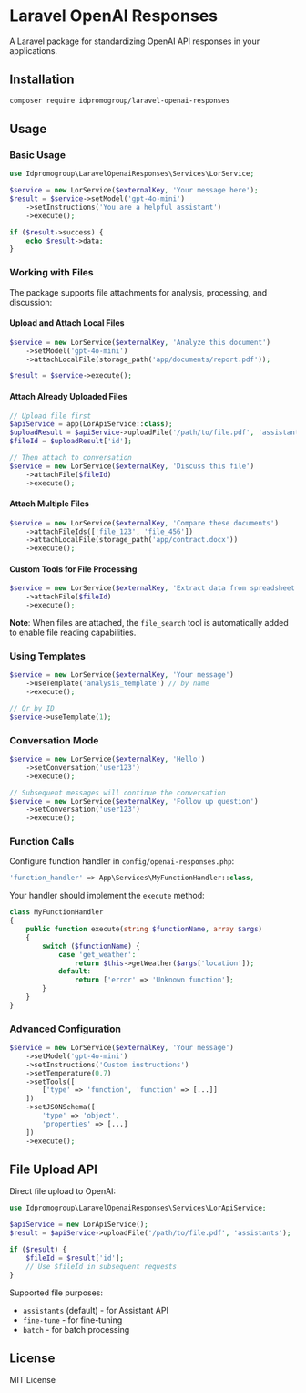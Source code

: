 # Laravel OpenAI Responses

A Laravel package for standardizing OpenAI API responses in your applications.

## Installation

```bash
composer require idpromogroup/laravel-openai-responses
```

## Usage

### Basic Usage

```php
use Idpromogroup\LaravelOpenaiResponses\Services\LorService;

$service = new LorService($externalKey, 'Your message here');
$result = $service->setModel('gpt-4o-mini')
    ->setInstructions('You are a helpful assistant')
    ->execute();

if ($result->success) {
    echo $result->data;
}
```

### Working with Files

The package supports file attachments for analysis, processing, and discussion:

#### Upload and Attach Local Files

```php
$service = new LorService($externalKey, 'Analyze this document')
    ->setModel('gpt-4o-mini')
    ->attachLocalFile(storage_path('app/documents/report.pdf'));

$result = $service->execute();
```

#### Attach Already Uploaded Files

```php
// Upload file first
$apiService = app(LorApiService::class);
$uploadResult = $apiService->uploadFile('/path/to/file.pdf', 'assistants');
$fileId = $uploadResult['id'];

// Then attach to conversation
$service = new LorService($externalKey, 'Discuss this file')
    ->attachFile($fileId)
    ->execute();
```

#### Attach Multiple Files

```php
$service = new LorService($externalKey, 'Compare these documents')
    ->attachFileIds(['file_123', 'file_456'])
    ->attachLocalFile(storage_path('app/contract.docx'))
    ->execute();
```

#### Custom Tools for File Processing

```php
$service = new LorService($externalKey, 'Extract data from spreadsheet')
    ->attachFile($fileId)
    ->execute();
```

**Note**: When files are attached, the `file_search` tool is automatically added to enable file reading capabilities.

### Using Templates

```php
$service = new LorService($externalKey, 'Your message')
    ->useTemplate('analysis_template') // by name
    ->execute();

// Or by ID
$service->useTemplate(1);
```

### Conversation Mode

```php
$service = new LorService($externalKey, 'Hello')
    ->setConversation('user123')
    ->execute();

// Subsequent messages will continue the conversation
$service = new LorService($externalKey, 'Follow up question')
    ->setConversation('user123')
    ->execute();
```

### Function Calls

Configure function handler in `config/openai-responses.php`:

```php
'function_handler' => App\Services\MyFunctionHandler::class,
```

Your handler should implement the `execute` method:

```php
class MyFunctionHandler
{
    public function execute(string $functionName, array $args)
    {
        switch ($functionName) {
            case 'get_weather':
                return $this->getWeather($args['location']);
            default:
                return ['error' => 'Unknown function'];
        }
    }
}
```

### Advanced Configuration

```php
$service = new LorService($externalKey, 'Your message')
    ->setModel('gpt-4o-mini')
    ->setInstructions('Custom instructions')
    ->setTemperature(0.7)
    ->setTools([
        ['type' => 'function', 'function' => [...]]
    ])
    ->setJSONSchema([
        'type' => 'object',
        'properties' => [...]
    ])
    ->execute();
```

## File Upload API

Direct file upload to OpenAI:

```php
use Idpromogroup\LaravelOpenaiResponses\Services\LorApiService;

$apiService = new LorApiService();
$result = $apiService->uploadFile('/path/to/file.pdf', 'assistants');

if ($result) {
    $fileId = $result['id'];
    // Use $fileId in subsequent requests
}
```

Supported file purposes:
- `assistants` (default) - for Assistant API
- `fine-tune` - for fine-tuning
- `batch` - for batch processing

## License

MIT License
